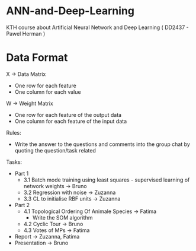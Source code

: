 # ANN-and-Deep-Learning
KTH course about Artificial Neural Network and Deep Learning ( DD2437 - Pawel Herman )


# Data Format
X -> Data Matrix
- One row for each feature
- One column for each value

W -> Weight Matrix
- One row for each feature of the output data
- One column for each feature of the input data

Rules:
- Write the answer to the questions and comments into the group chat by quoting the question/task related

Tasks:
- Part 1
    - 3.1 Batch mode training using least squares - supervised learning of network weights -> Bruno
    - 3.2 Regression with noise -> Zuzanna
    - 3.3 CL to initialise RBF units -> Zuzanna
- Part 2
    - 4.1 Topological Ordering Of Animale Species -> Fatima
        -  Write the SOM algorithm
    - 4.2 Cyclic Tour -> Bruno
    - 4.3 Votes of MPs -> Fatima
- Report -> Zuzanna, Fatima
- Presentation -> Bruno